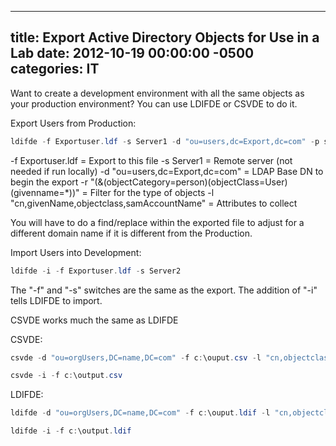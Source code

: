 ﻿---

title:  Export Active Directory Objects for Use in a Lab
date:   2012-10-19 00:00:00 -0500
categories: IT
---






Want to create a development environment with all the same objects as your production environment? You can use LDIFDE or CSVDE to do it.

Export Users from Production:
```powershell
ldifde -f Exportuser.ldf -s Server1 -d "ou=users,dc=Export,dc=com" -p subtree -r "(&(objectCategory=person)(objectClass=User)(givenname=*))" -l "cn,givenName,objectclass,samAccountName"
```

-f Exportuser.ldf = Export to this file
-s Server1 = Remote server (not needed if run locally)
-d "ou=users,dc=Export,dc=com" = LDAP Base DN to begin the export
-r "(&(objectCategory=person)(objectClass=User)(givenname=*))" = Filter for the type of objects
-l "cn,givenName,objectclass,samAccountName" = Attributes to collect

You will have to do a find/replace within the exported file to adjust for a different domain name if it is different from the Production.

Import Users into Development:
```powershell
ldifde -i -f Exportuser.ldf -s Server2
```

The "-f" and "-s" switches are the same as the export. The addition of "-i" tells LDIFDE to import.

CSVDE works much the same as LDIFDE

CSVDE:
```powershell
csvde -d "ou=orgUsers,DC=name,DC=com" -f c:\ouput.csv -l "cn,objectclass,ou"

csvde -i -f c:\output.csv
```

LDIFDE:
```powershell
ldifde -d "ou=orgUsers,DC=name,DC=com" -f c:\ouput.ldif -l "cn,objectclass,ou"

ldifde -i -f c:\output.ldif
```


